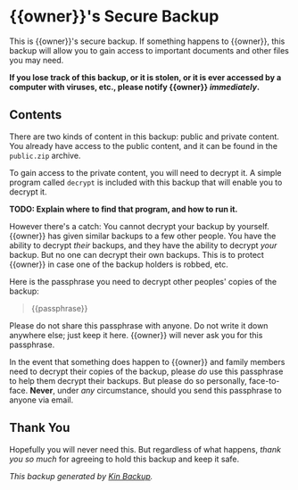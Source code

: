# {{owner}}'s Secure Backup

This is {{owner}}'s secure backup. If something happens to {{owner}}, this backup will allow you to gain access to important documents and other files you may need.

**If you lose track of this backup, or it is stolen, or it is ever accessed by a computer with viruses, etc., please notify {{owner}} _immediately_.**

## Contents

There are two kinds of content in this backup: public and private content. You already have access to the public content, and it can be found in the `public.zip` archive.

<!-- You may wish to give a list of files in the public zip file, and explain what they are. -->

To gain access to the private content, you will need to decrypt it. A simple program called `decrypt` is included with this backup that will enable you to decrypt it.

**TODO: Explain where to find that program, and how to run it.**

However there's a catch: You cannot decrypt your backup by yourself. {{owner}} has given similar backups to a few other people. You have the ability to decrypt _their_ backups, and they have the ability to decrypt _your_ backup. But no one can decrypt their own backups. This is to protect {{owner}} in case one of the backup holders is robbed, etc.

<!--
You may wish to list the other backup holders here. Or for extra security, you may want AVOID listing them here, and just tell them who the other backup holders are verbally. Remember that whatever you choose, they may need to remember this 10 years from now. Here's an example of creating a bulleted list of the backup holder's peers:
{{#peers}}
* {{name}}
{{/peers}}
-->

Here is the passphrase you need to decrypt other peoples' copies of the backup:

> {{passphrase}}

Please do not share this passphrase with anyone. Do not write it down anywhere else; just keep it here. {{owner}} will never ask you for this passphrase.

In the event that something does happen to {{owner}} and family members need to decrypt their copies of the backup, please _do_ use this passphrase to help them decrypt their backups. But please do so personally, face-to-face. **Never**, under _any_ circumstance, should you send this passphrase to anyone via email.

## Thank You

Hopefully you will never need this. But regardless of what happens, _thank you so much_ for agreeing to hold this backup and keep it safe.

_This backup generated by [Kin Backup](https://github.com/pcrockett/kin-backup/)._
